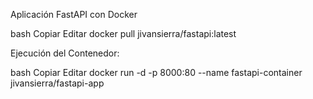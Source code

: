 Aplicación FastAPI con Docker


bash
Copiar
Editar
 docker pull jivansierra/fastapi:latest 
 
Ejecución del Contenedor:

bash
Copiar
Editar
docker run -d -p 8000:80 --name fastapi-container jivansierra/fastapi-app


